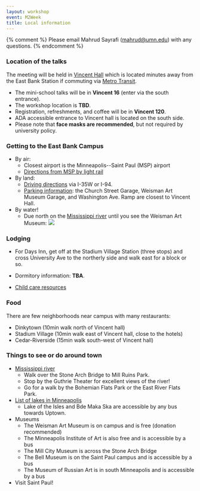 ```yaml
---
layout: workshop
event: M2Week
title: Local information
---
```


{% comment %}
Please email Mahrud Sayrafi (mahrud@umn.edu) with any questions.
{% endcomment %}

### Location of the talks

The meeting will be held in [Vincent Hall](https://campusmaps.umn.edu/vincent-hall) which is located minutes away from the East Bank Station if commuting via [Metro Transit](https://www.metrotransit.org/).

- The mini-school talks will be in **Vincent 16** (enter via the south entrance).
- The workshop location is **TBD**.
- Registration, refreshments, and coffee will be in **Vincent 120**.
- ADA accessible entrance to Vincent hall is located on the south side.
- Please note that **face masks are recommended**, but not required by university policy.

### Getting to the East Bank Campus

- By air:
  - Closest airport is the Minneapolis--Saint Paul (MSP) airport
  - [Directions from MSP by light rail](https://cse.umn.edu/math/contact-school-mathematics)
- By land:
  - [Driving directions](https://pts.umn.edu/PTS-Campus-Maps/General-Directions-Twin-Cities-Campuses) via I-35W or I-94.
  - [Parking information](https://pts.umn.edu/Park/Basic-Parking-Information/Parking-Facilities):
    the Church Street Garage, Weisman Art Museum Garage, and Washington Ave. Ramp are closest to Vincent Hall.
- By water!
  - Due north on the [Mississippi river](https://www.dnr.state.mn.us/safety/boatwater/guides.html) until you see the Weisman Art Museum: ![](https://www.familyfuntwincities.com/wp-content/uploads/2019/05/tm-weisman-art-museum-3-e1599779519196.jpg)

### Lodging

- For Days Inn, get off at the Stadium Village Station (three stops) and cross University Ave to the northerly side and walk east for a block or so.

- Dormitory information: **TBA**.

- [Child care resources](https://humanresources.umn.edu/family-resources/child-care)

### Food

There are few neighborhoods near campus with many restaurants:

- Dinkytown (10min walk north of Vincent hall)
- Stadium Village (10min walk east of Vincent hall, close to the hotels)
- Cedar-Riverside (15min walk south-west of Vincent hall)

### Things to see or do around town

- [Mississippi river](https://www.minneapolis.org/things-to-do/nature-outdoors/rivers/)
  - Walk over the Stone Arch Bridge to Mill Ruins Park.
  - Stop by the Guthrie Theater for excellent views of the river!
  - Go for a walk by the Bohemian Flats Park or the East River Flats Park.
- [List of lakes in Minneapolis](https://en.wikipedia.org/wiki/List_of_lakes_in_Minneapolis)
  - Lake of the Isles and Bde Maka Ska are accessible by any bus towards Uptown.
- Museums
  - The Weisman Art Museum is on campus and is free (donation recommended)
  - The Minneapolis Institute of Art is also free and is accessible by a bus
  - The Mill City Museum is across the Stone Arch Bridge
  - The Bell Museum is on the Saint Paul campus and is accessible by a bus
  - The Museum of Russian Art is in south Minneapolis and is accessible by a bus
- Visit Saint Paul!
